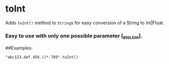 # toInt
Adds `toInt()` method to `String`s for easy conversion of a String to Int|Float.

### Easy to use with only one possible parameter [<sub>`BOOLEAN`</sub>].

##Examples:

    "abc123.def.456.)(*.789".toInt()
